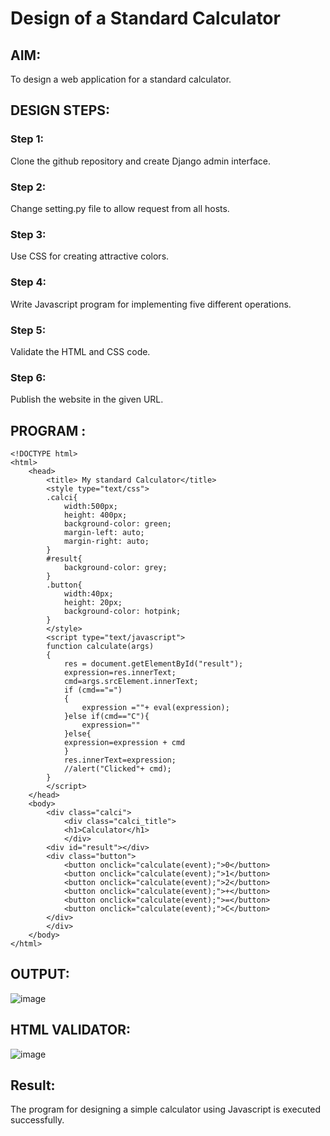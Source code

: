 # Design of a Standard Calculator

## AIM:

To design a web application for a standard calculator.

## DESIGN STEPS:

### Step 1:
Clone the github repository and create Django admin interface.

### Step 2:
Change setting.py file to allow request from all hosts.

### Step 3:
Use CSS for creating attractive colors.

### Step 4:
Write Javascript program for implementing five different operations.

### Step 5:
Validate the HTML and CSS code.

### Step 6:

Publish the website in the given URL.

## PROGRAM :
```
<!DOCTYPE html>
<html>
    <head>
        <title> My standard Calculator</title>
        <style type="text/css">
        .calci{
            width:500px;
            height: 400px;
            background-color: green;
            margin-left: auto;
            margin-right: auto;
        }
        #result{
            background-color: grey;
        }
        .button{
            width:40px;
            height: 20px;
            background-color: hotpink;
        }
        </style>
        <script type="text/javascript">
        function calculate(args)
        {
            res = document.getElementById("result");
            expression=res.innerText;
            cmd=args.srcElement.innerText;
            if (cmd=="=")
            {
                expression =""+ eval(expression);
            }else if(cmd=="C"){
                expression=""
            }else{
            expression=expression + cmd
            }
            res.innerText=expression;
            //alert("Clicked"+ cmd);
        }
        </script>
    </head>
    <body>
        <div class="calci">
            <div class="calci_title">
            <h1>Calculator</h1>
            </div>
        <div id="result"></div>
        <div class="button">
            <button onclick="calculate(event);">0</button>
            <button onclick="calculate(event);">1</button>
            <button onclick="calculate(event);">2</button>
            <button onclick="calculate(event);">+</button>
            <button onclick="calculate(event);">=</button>
            <button onclick="calculate(event);">C</button>
        </div>
        </div>
    </body>
</html>
```

## OUTPUT:
![image](https://user-images.githubusercontent.com/118361409/213870581-8ef40c22-2d2d-47ad-a71f-dbddfa35017d.png)


## HTML VALIDATOR:
![image](https://user-images.githubusercontent.com/118361409/213870618-d60cd696-07eb-405d-aa3a-aab837016704.png)


## Result:
The program for designing a simple calculator using Javascript is executed successfully.

